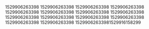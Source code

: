 1529906263398
1529906263398
1529906263398
1529906263398
1529906263398
1529906263398
1529906263398
1529906263398
1529906263398
1529906263398
1529906263398
1529906263398
1529906263398
1529906263398
15299062633981529916158299